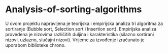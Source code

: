 # Analysis-of-sorting-algorithms
U ovom projektu napravljena je teorijska i empirijska analiza tri algoritma za sortiranje (Bubble sort, Selection sort i Insertion sort).
Empirijska analiza provedena je nizovima različitih duljina i karakteristika (silazno sortirani nizovi, uzlazno, slučajni nizovi). 
Vrijeme za izvođenje izračunato je uporabom biblioteke chrono.

